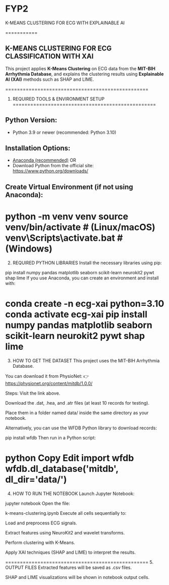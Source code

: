 # FYP2
K-MEANS CLUSTERING FOR ECG WITH EXPLAINABLE AI

===========

K-MEANS CLUSTERING FOR ECG CLASSIFICATION WITH XAI
---------------------------------------------------

This project applies **K-Means Clustering** on ECG data from the **MIT-BIH Arrhythmia Database**, and explains the clustering results using **Explainable AI (XAI)** methods such as SHAP and LIME.

=================================================
1. REQUIRED TOOLS & ENVIRONMENT SETUP
=================================================

Python Version:
---------------
- Python 3.9 or newer (recommended: Python 3.10)

Installation Options:
---------------------
- [Anaconda (recommended)](https://www.anaconda.com/products/distribution)
  OR
- Download Python from the official site: https://www.python.org/downloads/

Create Virtual Environment (if not using Anaconda):
---------------------------------------------------
python -m venv venv
source venv/bin/activate      # (Linux/macOS)
venv\Scripts\activate.bat     # (Windows)
=================================================
2. REQUIRED PYTHON LIBRARIES
Install the necessary libraries using pip:

pip install numpy pandas matplotlib seaborn scikit-learn neurokit2 pywt shap lime
If you use Anaconda, you can create an environment and install with:

conda create -n ecg-xai python=3.10
conda activate ecg-xai
pip install numpy pandas matplotlib seaborn scikit-learn neurokit2 pywt shap lime
=================================================
3. HOW TO GET THE DATASET
This project uses the MIT-BIH Arrhythmia Database.

You can download it from PhysioNet:
👉 https://physionet.org/content/mitdb/1.0.0/

Steps:
Visit the link above.

Download the .dat, .hea, and .atr files (at least 10 records for testing).

Place them in a folder named data/ inside the same directory as your notebook.

Alternatively, you can use the WFDB Python library to download records:

pip install wfdb
Then run in a Python script:

python
Copy
Edit
import wfdb
wfdb.dl_database('mitdb', dl_dir='data/')
=================================================
4. HOW TO RUN THE NOTEBOOK
Launch Jupyter Notebook:

jupyter notebook
Open the file:

k-means-clustering.ipynb
Execute all cells sequentially to:

Load and preprocess ECG signals.

Extract features using NeuroKit2 and wavelet transforms.

Perform clustering with K-Means.

Apply XAI techniques (SHAP and LIME) to interpret the results.

=================================================
5. OUTPUT FILES
Extracted features will be saved as .csv files.

SHAP and LIME visualizations will be shown in notebook output cells.
